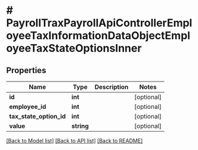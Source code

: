 # # PayrollTraxPayrollApiControllerEmployeeTaxInformationDataObjectEmployeeTaxStateOptionsInner

## Properties

Name | Type | Description | Notes
------------ | ------------- | ------------- | -------------
**id** | **int** |  | [optional]
**employee_id** | **int** |  | [optional]
**tax_state_option_id** | **int** |  | [optional]
**value** | **string** |  | [optional]

[[Back to Model list]](../../README.md#models) [[Back to API list]](../../README.md#endpoints) [[Back to README]](../../README.md)
